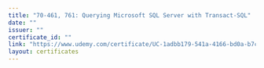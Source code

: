```yaml
---
title: "70-461, 761: Querying Microsoft SQL Server with Transact-SQL"
date: ""
issuer: ""
certificate_id: ""
link: "https://www.udemy.com/certificate/UC-1adbb179-541a-4166-bd0a-b7c673c6f9de/"
layout: certificates
---
```


